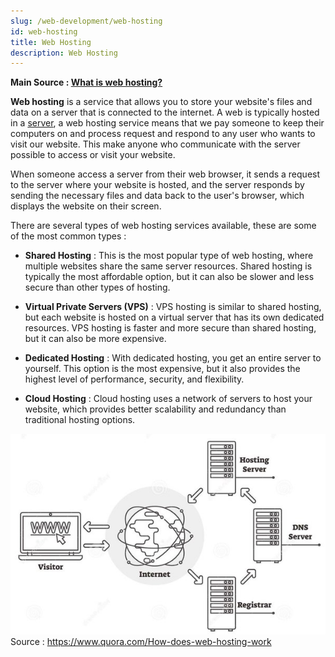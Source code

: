 ```yaml
---
slug: /web-development/web-hosting
id: web-hosting
title: Web Hosting
description: Web Hosting
---
```


**Main Source : [What is web hosting?](https://www.hostinger.com/tutorials/what-is-web-hosting/)**

**Web hosting** is a service that allows you to store your website's files and data on a server that is connected to the internet. A web is typically hosted in a [server](/computer-networking/server), a web hosting service means that we pay someone to keep their computers on and process request and respond to any user who wants to visit our website. This make anyone who communicate with the server possible to access or visit your website.

When someone access a server from their web browser, it sends a request to the server where your website is hosted, and the server responds by sending the necessary files and data back to the user's browser, which displays the website on their screen.

There are several types of web hosting services available, these are some of the most common types :

- **Shared Hosting** : This is the most popular type of web hosting, where multiple websites share the same server resources. Shared hosting is typically the most affordable option, but it can also be slower and less secure than other types of hosting.

- **Virtual Private Servers (VPS)** : VPS hosting is similar to shared hosting, but each website is hosted on a virtual server that has its own dedicated resources. VPS hosting is faster and more secure than shared hosting, but it can also be more expensive.

- **Dedicated Hosting** : With dedicated hosting, you get an entire server to yourself. This option is the most expensive, but it also provides the highest level of performance, security, and flexibility.

- **Cloud Hosting** : Cloud hosting uses a network of servers to host your website, which provides better scalability and redundancy than traditional hosting options.

![Shows how visitor connect to internet by DNS server which then directed to hosting server](./web-hosting.jpeg)  
Source : https://www.quora.com/How-does-web-hosting-work
